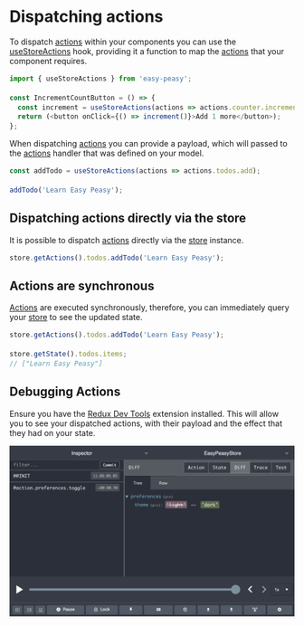 # Dispatching actions

To dispatch [actions](/api/action) within your components you can use the [useStoreActions](/api/use-store-actions) hook, providing it a function to map the [actions](/api/action) that your component requires.

```javascript
import { useStoreActions } from 'easy-peasy';

const IncrementCountButton = () => {
  const increment = useStoreActions(actions => actions.counter.increment);
  return (<button onClick={() => increment()}>Add 1 more</button>);
};
```

When dispatching [actions](/api/action) you can provide a payload, which will passed to the [actions](/api/action) handler that was defined on your model.

```javascript
const addTodo = useStoreActions(actions => actions.todos.add);

addTodo('Learn Easy Peasy');
```

## Dispatching actions directly via the store

It is possible to dispatch [actions](/api/action) directly via the [store](/api/store) instance.

```javascript
store.getActions().todos.addTodo('Learn Easy Peasy');
```

## Actions are synchronous

[Actions](/api/action) are executed synchronously, therefore, you can immediately query your [store](/api/store) to see the updated state.

```javascript
store.getActions().todos.addTodo('Learn Easy Peasy');

store.getState().todos.items;
// ["Learn Easy Peasy"]
```

## Debugging Actions

Ensure you have the [Redux Dev Tools](https://github.com/zalmoxisus/redux-devtools-extension) extension installed. This will allow you to see your dispatched actions, with their payload and the effect that they had on your state.

<img src="../../assets/devtools-action.png" />